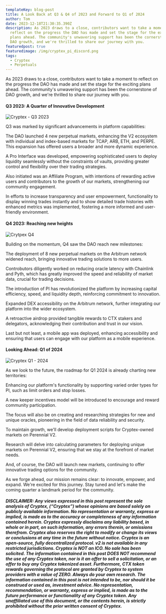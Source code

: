 ```yaml
---
templateKey: blog-post
title: A Look Back at Q3 & Q4 of 2023 and Forward to Q1 of 2024
author: Tom
date: 2023-12-18T21:30:35.390Z
description: As 2023 draws to a close, contributors want to take a moment to
  reflect on the progress the DAO has made and set the stage for the exciting
  plans ahead. The community's unwavering support has been the cornerstone of
  DAO growth, and we're thrilled to share our journey with you.
featuredpost: true
featuredimage: /img/cryptex_pi_discord.png
tags:
  - Cryptex
  - Perpetuals
---
```

As 2023 draws to a close, contributors want to take a moment to reflect on the progress the DAO has made and set the stage for the exciting plans ahead. The community's unwavering support has been the cornerstone of DAO growth, and we're thrilled to share our journey with you.

#### Q3 2023: A Quarter of Innovative Development

![Cryptex - Q3 2023](/img/q3.png)

Q3 was marked by significant advancements in platform capabilities:

The DAO launched 4 new perpetual markets, enhancing the V2 ecosystem with individual and index-based markets for TCAP, ARB, ETH, and PERPE. This expansion has offered users a broader and more dynamic experience.

A Pro Interface was developed, empowering sophisticated users to deploy liquidity seamlessly without the constraints of vaults, providing greater control and flexibility over their trading strategies.

Also initiated was an Affiliate Program, with intentions of rewarding active users and contributors to the growth of our markets, strengthening our community engagement.

In efforts to increase transparency and user empowerment, functionality to display winning trades instantly and to show detailed trade histories with enhanced metrics was implemented, fostering a more informed and user-friendly environment.

#### Q4 2023: Reaching new heights

![Crytpex Q4](/img/q4-1-.png)

Building on the momentum, Q4 saw the DAO reach new milestones:

The deployment of 8 new perpetual markets on the Arbitrum network widened reach, bringing innovative trading solutions to more users.

Controbutors diligently worked on reducing oracle latency with Chainlink and Pyth, which has greatly improved the speed and reliability of market data, crucial for trading decisions.

The introduction of PI has revolutionized the platform by increasing capital efficiency, speed, and liquidity depth, reinforcing commitment to innovation.

Expanded DEX accessibility on the Arbitrum network, further integrating our platform into the wider ecosystem.

A retroactive airdrop provided tangible rewards to CTX stakers and delegators, acknowledging their contribution and trust in our vision.

Last but not least, a mobile app was deployed, enhancing accessibility and ensuring that users can engage with our platform as a mobile experience.

#### Looking Ahead: Q1 of 2024

![Cryptex Q1 - 2024](/img/24q1-1-.png)

As we look to the future, the roadmap for Q1 2024 is already charting new territories:

Enhancing our platform's functionality by supporting varied order types for PI, such as limit orders and stop losses.

A new keeper incentives model will be introduced to encourage and reward community participation.

The focus will also be on creating and researching strategies for new and unique oracles, pioneering in the field of data reliability and security.

To maintain growth, we'll develop deployment scripts for Cryptex-owned markets on Perennial V2.

Research will delve into calculating parameters for deploying unique markets on Perennial V2, ensuring that we stay at the forefront of market needs.

And, of course, the DAO will launch new markets, continuing to offer innovative trading options for the community.

As we forge ahead, our mission remains clear: to innovate, empower, and expand. We're excited for this journey. Stay tuned and let's make the coming quarter a landmark period for the community.

###### **DISCLAIMER: Any views expressed in this post represent the sole analysis of Cryptex, (“Cryptex”) whose opinions are based solely on publicly available information. No representation or warranty, express or implied, is made as to the accuracy or completeness of any information contained herein. Cryptex expressly disclaims any liability based, in whole or in part, on such information, any errors therein, or omissions therefrom. Cryptex also reserves the right to modify or change its views or conclusions at any time in the future without notice. Cryptex is an open-source, fully decentralized protocol. v2 is not available in any restricted jurisdictions. Cryptex is NOT an ICO. No sale has been solicited. The information contained in this post DOES NOT recommend the use of any Cryptex token, nor is it an offer to sell a solicitation, or an offer to buy any Cryptex tokenized asset. Furthermore, CTX token rewards governing the protocol are granted by Cryptex to system providers with a value of ZERO. Always do your own research. The information contained in this post is not intended to be, nor should it be construed or used as, investment advice. No representation, recommendation, or warranty, express or implied, is made as to the future performance or functionality of any Cryptex token. Any unaffiliated use of this document, or the contents herein, is strictly prohibited without the prior written consent of Cryptex.**